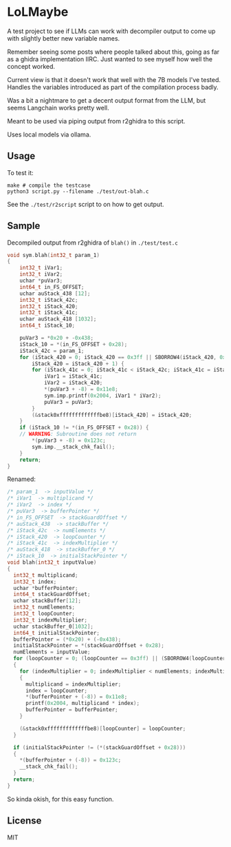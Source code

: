 # LoLMaybe

A test project to see if LLMs can work with decompiler output to come up with
slightly better new variable names.

Remember seeing some posts where people talked about this, going as far as a
ghidra implementation IIRC.
Just wanted to see myself how well the concept worked.

Current view is that it doesn't work that well with the 7B models I've tested.
Handles the variables introduced as part of the compilation process badly.

Was a bit a nightmare to get a decent output format from the LLM, but seems
Langchain works pretty well.

Meant to be used via piping output from r2ghidra to this script.

Uses local models via ollama.

## Usage

To test it:
```
make # compile the testcase
python3 script.py --filename ./test/out-blah.c
```

See the `./test/r2script` script to on how to get output.

## Sample

Decompiled output from r2ghidra of `blah()` in `./test/test.c`
```c
void sym.blah(int32_t param_1)
{
    int32_t iVar1;
    int32_t iVar2;
    uchar *puVar3;
    int64_t in_FS_OFFSET;
    uchar auStack_438 [12];
    int32_t iStack_42c;
    int32_t iStack_420;
    int32_t iStack_41c;
    uchar auStack_418 [1032];
    int64_t iStack_10;

    puVar3 = *0x20 + -0x438;
    iStack_10 = *(in_FS_OFFSET + 0x28);
    iStack_42c = param_1;
    for (iStack_420 = 0; iStack_420 == 0x3ff || SBORROW4(iStack_420, 0x3ff) != iStack_420 + -0x3ff < 0;
        iStack_420 = iStack_420 + 1) {
        for (iStack_41c = 0; iStack_41c < iStack_42c; iStack_41c = iStack_41c + 2) {
            iVar1 = iStack_41c;
            iVar2 = iStack_420;
            *(puVar3 + -8) = 0x11e8;
            sym.imp.printf(0x2004, iVar1 * iVar2);
            puVar3 = puVar3;
        }
        (&stack0xfffffffffffffbe8)[iStack_420] = iStack_420;
    }
    if (iStack_10 != *(in_FS_OFFSET + 0x28)) {
    // WARNING: Subroutine does not return
        *(puVar3 + -8) = 0x123c;
        sym.imp.__stack_chk_fail();
    }
    return;
}
```

Renamed:
```c
/* param_1  -> inputValue */
/* iVar1  -> multiplicand */
/* iVar2  -> index */
/* puVar3  -> bufferPointer */
/* in_FS_OFFSET  -> stackGuardOffset */
/* auStack_438  -> stackBuffer */
/* iStack_42c  -> numElements */
/* iStack_420  -> loopCounter */
/* iStack_41c  -> indexMultiplier */
/* auStack_418  -> stackBuffer_0 */
/* iStack_10  -> initialStackPointer */
void blah(int32_t inputValue)
{
  int32_t multiplicand;
  int32_t index;
  uchar *bufferPointer;
  int64_t stackGuardOffset;
  uchar stackBuffer[12];
  int32_t numElements;
  int32_t loopCounter;
  int32_t indexMultiplier;
  uchar stackBuffer_0[1032];
  int64_t initialStackPointer;
  bufferPointer = (*0x20) + (-0x438);
  initialStackPointer = *(stackGuardOffset + 0x28);
  numElements = inputValue;
  for (loopCounter = 0; (loopCounter == 0x3ff) || (SBORROW4(loopCounter, 0x3ff) != ((loopCounter + (-0x3ff)) < 0)); loopCounter = loopCounter + 1)
  {
    for (indexMultiplier = 0; indexMultiplier < numElements; indexMultiplier = indexMultiplier + 2)
    {
      multiplicand = indexMultiplier;
      index = loopCounter;
      *(bufferPointer + (-8)) = 0x11e8;
      printf(0x2004, multiplicand * index);
      bufferPointer = bufferPointer;
    }

    (&stack0xfffffffffffffbe8)[loopCounter] = loopCounter;
  }

  if (initialStackPointer != (*(stackGuardOffset + 0x28)))
  {
    *(bufferPointer + (-8)) = 0x123c;
    __stack_chk_fail();
  }
  return;
}
```

So kinda okish, for this easy function.

## License

MIT
